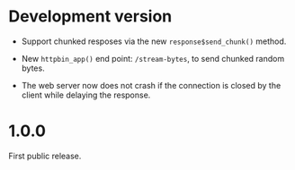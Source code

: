 
# Development version

* Support chunked resposes via the new `response$send_chunk()` method.

* New `httpbin_app()` end point: `/stream-bytes`, to send chunked
  random bytes.

* The web server now does not crash if the connection is closed by the
  client while delaying the response.

# 1.0.0

First public release.
